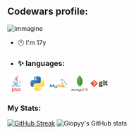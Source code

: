 ## Codewars profile:
![immagine](https://www.codewars.com/users/Gioppy/badges/large)
- 🕐 I'm 17y
- ### ✨ languages: 
<div>
  <img src="https://github.com/devicons/devicon/blob/master/icons/java/java-original-wordmark.svg" title="Java" alt="Java" width="40" height="40"/>&nbsp;
  <img src="https://github.com/devicons/devicon/blob/master/icons/python/python-original.svg"  title="CSS3" alt="CSS" width="40" height="40"/>&nbsp;
  <img src="https://github.com/devicons/devicon/blob/master/icons/mysql/mysql-original-wordmark.svg" title="MySQL"  alt="MySQL" width="40" height="40"/>&nbsp;
  <img src="https://github.com/devicons/devicon/blob/master/icons/mongodb/mongodb-original-wordmark.svg" title="Git" **alt="Git" width="40" height="40"/>
  <img src="https://github.com/devicons/devicon/blob/master/icons/git/git-original-wordmark.svg" title="Git" **alt="Git" width="40" height="40"/>
</div>

### My Stats:
[![GitHub Streak](https://github-readme-streak-stats.herokuapp.com?user=Gioppyy)](https://git.io/streak-stats)
![Giopyy's GitHub stats](https://github-readme-stats.vercel.app/api?username=Gioppyy&show_icons=true&theme=transparent)
